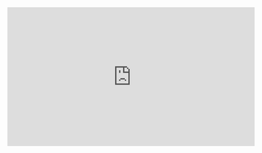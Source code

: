 <iframe width="560" height="315" src="https://www.youtube.com/embed/wXMv7OITNn4" title="YouTube video player" frameborder="0" allow="accelerometer; autoplay; clipboard-write; encrypted-media; gyroscope; picture-in-picture" allowfullscreen></iframe>

